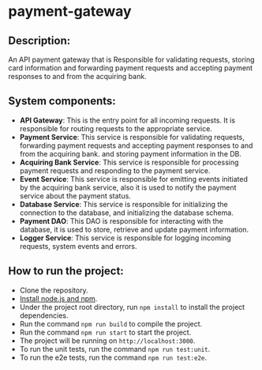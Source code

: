 # payment-gateway

## Description:
An API payment gateway that is Responsible for validating requests, storing card information and forwarding 
payment requests and accepting payment responses to and from the acquiring bank.

## System components:
- **API Gateway**: This is the entry point for all incoming requests. It is responsible for routing requests to the appropriate service.
- **Payment Service**: This service is responsible for validating requests, forwarding payment requests and accepting payment responses to and from the acquiring bank. and storing payment information in the DB.
- **Acquiring Bank Service**: This service is responsible for processing payment requests and responding to the payment service.
- **Event Service**: This service is responsible for emitting events initiated by the acquiring bank service, also it is used to notify the payment service about the payment status.
- **Database Service**: This service is responsible for initializing the connection to the database, and initializing the database schema.
- **Payment DAO**: This DAO is responsible for interacting with the database, it is used to store, retrieve and update payment information.
- **Logger Service**: This service is responsible for logging incoming requests, system events and errors.

## How to run the project:
- Clone the repository.
- [Install node.js and npm](https://nodejs.org/en/download/package-manager).
- Under the project root directory, run `npm install` to install the project dependencies.
- Run the command `npm run build` to compile the project.
- Run the command `npm run start` to start the project.
- The project will be running on `http://localhost:3000`.
- To run the unit tests, run the command `npm run test:unit`.
- To run the e2e tests, run the command `npm run test:e2e`.
